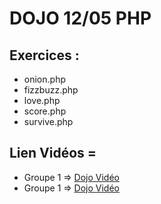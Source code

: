 # DOJO 12/05 PHP 

## Exercices : 
- onion.php
- fizzbuzz.php
- love.php
- score.php
- survive.php



## Lien Vidéos =

- Groupe 1 => [Dojo Vidéo](https://www.loom.com/share/64dfad7dee5246e18567a16d8dc62b81)
- Groupe 1 => [Dojo Vidéo](https://www.loom.com/share/5589984d2b1a42d4b3a924d301793b30)